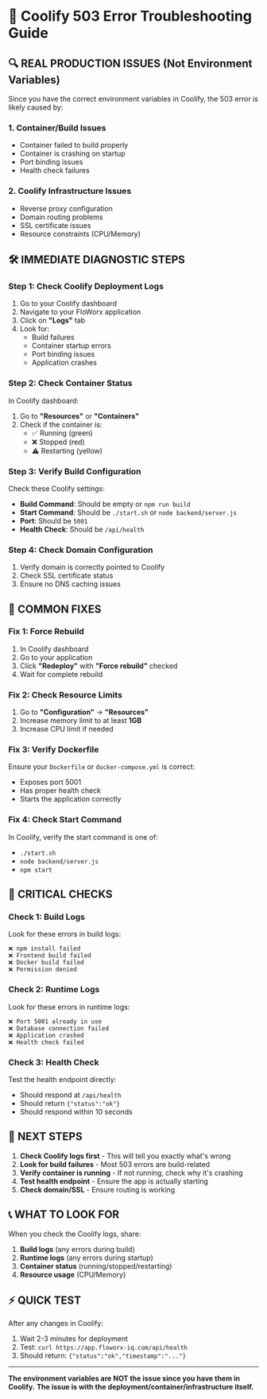 # 🚨 Coolify 503 Error Troubleshooting Guide

## 🔍 **REAL PRODUCTION ISSUES** (Not Environment Variables)

Since you have the correct environment variables in Coolify, the 503 error is likely caused by:

### 1. **Container/Build Issues**
- Container failed to build properly
- Container is crashing on startup
- Port binding issues
- Health check failures

### 2. **Coolify Infrastructure Issues**
- Reverse proxy configuration
- Domain routing problems
- SSL certificate issues
- Resource constraints (CPU/Memory)

## 🛠️ **IMMEDIATE DIAGNOSTIC STEPS**

### Step 1: Check Coolify Deployment Logs
1. Go to your Coolify dashboard
2. Navigate to your FloWorx application
3. Click on **"Logs"** tab
4. Look for:
   - Build failures
   - Container startup errors
   - Port binding issues
   - Application crashes

### Step 2: Check Container Status
In Coolify dashboard:
1. Go to **"Resources"** or **"Containers"**
2. Check if the container is:
   - ✅ Running (green)
   - ❌ Stopped (red)
   - ⚠️ Restarting (yellow)

### Step 3: Verify Build Configuration
Check these Coolify settings:
- **Build Command**: Should be empty or `npm run build`
- **Start Command**: Should be `./start.sh` or `node backend/server.js`
- **Port**: Should be `5001`
- **Health Check**: Should be `/api/health`

### Step 4: Check Domain Configuration
1. Verify domain is correctly pointed to Coolify
2. Check SSL certificate status
3. Ensure no DNS caching issues

## 🔧 **COMMON FIXES**

### Fix 1: Force Rebuild
1. In Coolify dashboard
2. Go to your application
3. Click **"Redeploy"** with **"Force rebuild"** checked
4. Wait for complete rebuild

### Fix 2: Check Resource Limits
1. Go to **"Configuration"** → **"Resources"**
2. Increase memory limit to at least **1GB**
3. Increase CPU limit if needed

### Fix 3: Verify Dockerfile
Ensure your `Dockerfile` or `docker-compose.yml` is correct:
- Exposes port 5001
- Has proper health check
- Starts the application correctly

### Fix 4: Check Start Command
In Coolify, verify the start command is one of:
- `./start.sh`
- `node backend/server.js`
- `npm start`

## 🚨 **CRITICAL CHECKS**

### Check 1: Build Logs
Look for these errors in build logs:
```
❌ npm install failed
❌ Frontend build failed
❌ Docker build failed
❌ Permission denied
```

### Check 2: Runtime Logs
Look for these errors in runtime logs:
```
❌ Port 5001 already in use
❌ Database connection failed
❌ Application crashed
❌ Health check failed
```

### Check 3: Health Check
Test the health endpoint directly:
- Should respond at `/api/health`
- Should return `{"status":"ok"}`
- Should respond within 10 seconds

## 🎯 **NEXT STEPS**

1. **Check Coolify logs first** - This will tell you exactly what's wrong
2. **Look for build failures** - Most 503 errors are build-related
3. **Verify container is running** - If not running, check why it's crashing
4. **Test health endpoint** - Ensure the app is actually starting
5. **Check domain/SSL** - Ensure routing is working

## 📞 **WHAT TO LOOK FOR**

When you check the Coolify logs, share:
1. **Build logs** (any errors during build)
2. **Runtime logs** (any errors during startup)
3. **Container status** (running/stopped/restarting)
4. **Resource usage** (CPU/Memory)

## ⚡ **QUICK TEST**

After any changes in Coolify:
1. Wait 2-3 minutes for deployment
2. Test: `curl https://app.floworx-iq.com/api/health`
3. Should return: `{"status":"ok","timestamp":"..."}`

---

**The environment variables are NOT the issue since you have them in Coolify.**
**The issue is with the deployment/container/infrastructure itself.**

